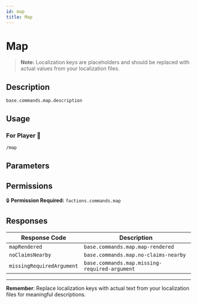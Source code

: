 ```yaml
---
id: map
title: Map
---
```


# Map

> **Note:** Localization keys are placeholders and should be replaced with actual values from your localization files.

## Description

`base.commands.map.description`

## Usage

### For Player 👤

```bash
/map
```

## Parameters

## Permissions

🔒 **Permission Required:** `factions.commands.map`

## Responses

| Response Code             | Description                                         |
|---------------------------|-----------------------------------------------------|
| `mapRendered` | `base.commands.map.map-rendered` |
| `noClaimsNearby` | `base.commands.map.no-claims-nearby` |
| `missingRequiredArgument` | `base.commands.map.missing-required-argument` |

---
**Remember**: Replace localization keys with actual text from your localization files for meaningful descriptions.
